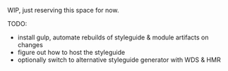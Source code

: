 WIP, just reserving this space for now.

TODO:
- install gulp, automate rebuilds of styleguide & module artifacts on changes
- figure out how to host the styleguide
- optionally switch to alternative styleguide generator with WDS & HMR
